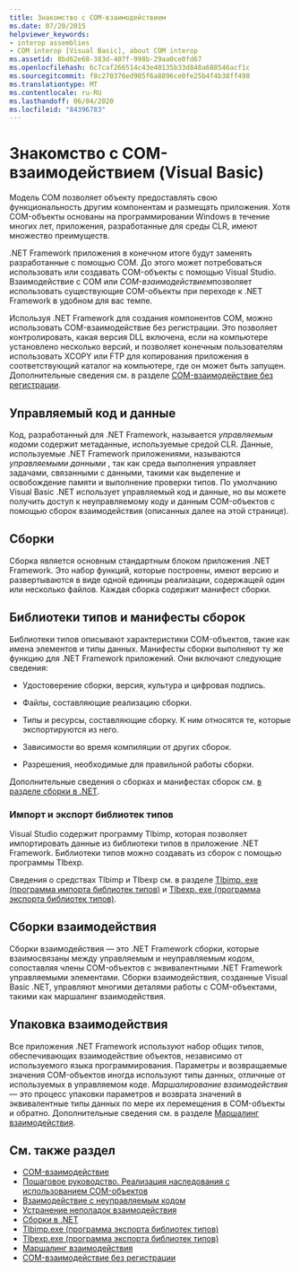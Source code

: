 ```yaml
---
title: Знакомство с COM-взаимодействием
ms.date: 07/20/2015
helpviewer_keywords:
- interop assemblies
- COM interop [Visual Basic], about COM interop
ms.assetid: 8bd62e68-383d-407f-998b-29aa0ce0fd67
ms.openlocfilehash: 6c7caf266514c43e40135b33d848a688546acf1c
ms.sourcegitcommit: f8c270376ed905f6a8896ce0fe25b4f4b38ff498
ms.translationtype: MT
ms.contentlocale: ru-RU
ms.lasthandoff: 06/04/2020
ms.locfileid: "84396783"
---
```

# <a name="introduction-to-com-interop-visual-basic"></a>Знакомство с COM-взаимодействием (Visual Basic)
Модель COM позволяет объекту предоставлять свою функциональность другим компонентам и размещать приложения. Хотя COM-объекты основаны на программировании Windows в течение многих лет, приложения, разработанные для среды CLR, имеют множество преимуществ.  
  
 .NET Framework приложения в конечном итоге будут заменять разработанные с помощью COM. До этого может потребоваться использовать или создавать COM-объекты с помощью Visual Studio. Взаимодействие с COM или *COM-взаимодействием*позволяет использовать существующие COM-объекты при переходе к .NET Framework в удобном для вас темпе.  
  
 Используя .NET Framework для создания компонентов COM, можно использовать COM-взаимодействие без регистрации. Это позволяет контролировать, какая версия DLL включена, если на компьютере установлено несколько версий, и позволяет конечным пользователям использовать XCOPY или FTP для копирования приложения в соответствующий каталог на компьютере, где он может быть запущен. Дополнительные сведения см. в разделе [COM-взаимодействие без регистрации](../../../framework/interop/registration-free-com-interop.md).  
  
## <a name="managed-code-and-data"></a>Управляемый код и данные  
 Код, разработанный для .NET Framework, называется *управляемым кодом*и содержит метаданные, используемые средой CLR. Данные, используемые .NET Framework приложениями, называются *управляемыми данными* , так как среда выполнения управляет задачами, связанными с данными, такими как выделение и освобождение памяти и выполнение проверки типов. По умолчанию Visual Basic .NET использует управляемый код и данные, но вы можете получить доступ к неуправляемому коду и данным COM-объектов с помощью сборок взаимодействия (описанных далее на этой странице).  
  
## <a name="assemblies"></a>Сборки  
 Сборка является основным стандартным блоком приложения .NET Framework. Это набор функций, которые построены, имеют версию и развертываются в виде одной единицы реализации, содержащей один или несколько файлов. Каждая сборка содержит манифест сборки.  
  
## <a name="type-libraries-and-assembly-manifests"></a>Библиотеки типов и манифесты сборок  
 Библиотеки типов описывают характеристики COM-объектов, такие как имена элементов и типы данных. Манифесты сборки выполняют ту же функцию для .NET Framework приложений. Они включают следующие сведения:  
  
- Удостоверение сборки, версия, культура и цифровая подпись.  
  
- Файлы, составляющие реализацию сборки.  
  
- Типы и ресурсы, составляющие сборку. К ним относятся те, которые экспортируются из него.  
  
- Зависимости во время компиляции от других сборок.  
  
- Разрешения, необходимые для правильной работы сборки.  
  
 Дополнительные сведения о сборках и манифестах сборок см. [в разделе сборки в .NET](../../../standard/assembly/index.md).  
  
### <a name="importing-and-exporting-type-libraries"></a>Импорт и экспорт библиотек типов  
 Visual Studio содержит программу Tlbimp, которая позволяет импортировать данные из библиотеки типов в приложение .NET Framework. Библиотеки типов можно создавать из сборок с помощью программы Tlbexp.  
  
 Сведения о средствах Tlbimp и Tlbexp см. в разделе [Tlbimp. exe (программа импорта библиотек типов)](../../../framework/tools/tlbimp-exe-type-library-importer.md) и [Tlbexp. exe (программа экспорта библиотек типов)](../../../framework/tools/tlbexp-exe-type-library-exporter.md).  
  
## <a name="interop-assemblies"></a>Сборки взаимодействия  
 Сборки взаимодействия — это .NET Framework сборки, которые взаимосвязаны между управляемым и неуправляемым кодом, сопоставляя члены COM-объектов с эквивалентными .NET Framework управляемыми элементами. Сборки взаимодействия, созданные Visual Basic .NET, управляют многими деталями работы с COM-объектами, такими как маршалинг взаимодействия.  
  
## <a name="interoperability-marshaling"></a>Упаковка взаимодействия  
 Все приложения .NET Framework используют набор общих типов, обеспечивающих взаимодействие объектов, независимо от используемого языка программирования. Параметры и возвращаемые значения COM-объектов иногда используют типы данных, отличные от используемых в управляемом коде. *Маршалирование взаимодействия* — это процесс упаковки параметров и возврата значений в эквивалентные типы данных по мере их перемещения в COM-объекты и обратно. Дополнительные сведения см. в разделе [Маршалинг взаимодействия](../../../framework/interop/interop-marshaling.md).  
  
## <a name="see-also"></a>См. также раздел

- [COM-взаимодействие](index.md)
- [Пошаговое руководство. Реализация наследования с использованием COM-объектов](walkthrough-implementing-inheritance-with-com-objects.md)
- [Взаимодействие с неуправляемым кодом](../../../framework/interop/index.md)
- [Устранение неполадок взаимодействия](troubleshooting-interoperability.md)
- [Сборки в .NET](../../../standard/assembly/index.md)
- [Tlbimp.exe (программа экспорта библиотек типов)](../../../framework/tools/tlbimp-exe-type-library-importer.md)
- [Tlbexp.exe (программа экспорта библиотек типов)](../../../framework/tools/tlbexp-exe-type-library-exporter.md)
- [Маршалинг взаимодействия](../../../framework/interop/interop-marshaling.md)
- [COM-взаимодействие без регистрации](../../../framework/interop/registration-free-com-interop.md)
